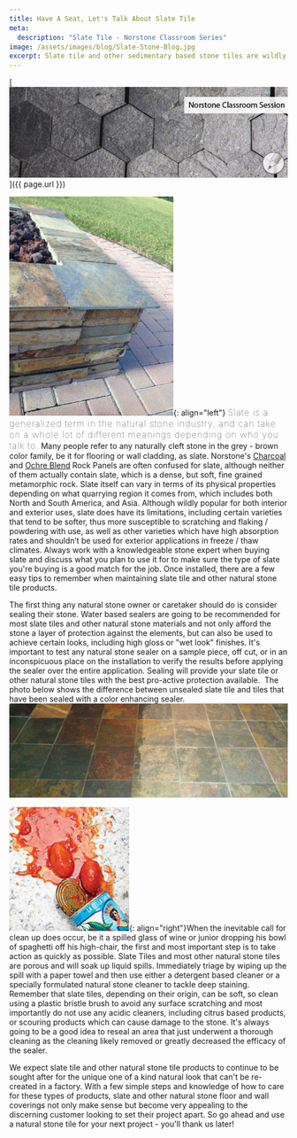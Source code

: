 ```yaml
---
title: Have A Seat, Let's Talk About Slate Tile
meta:
  description: "Slate Tile - Norstone Classroom Series"
image: /assets/images/blog/Slate-Stone-Blog.jpg
excerpt: Slate tile and other sedimentary based stone tiles are wildly popular due to their range of colors, ease of use, and in many instances, great value. While these products aren't as durable as most ceramics or porcelain tiles, slate tile and other stone tiles can be easily maintained with a few simple steps and will offer the uniquely natural qualities that a manufactured product just won't have. Read on for some tips about caring for your slate tile and other sedimentary based stone tiles.
---
```


[![](/assets/images/blog/Slate-Stone-Blog.jpg)]({{ page.url }})

![](/assets/images/blog/Slate-Tile-Norstone-Firepit.jpg){: align="left"} <span style="font-size:16px;font-weight:lighter;letter-spacing:1px"> Slate is a generalized term in the natural stone industry, and can take on a whole lot of different meanings depending on who you talk to.</span> Many people refer to any naturally cleft stone in the grey - brown color family, be it for flooring or wall cladding, as slate. Norstone's [Charcoal](/products/rock-panels/charcoal) and [Ochre Blend](/products/rock-panels/ochre/) Rock Panels are often confused for slate, although neither of them actually contain slate, which is a dense, but soft, fine grained metamorphic rock. Slate itself can vary in terms of its physical properties depending on what quarrying region it comes from, which includes both North and South America, and Asia. Although wildly popular for both interior and exterior uses, slate does have its limitations, including certain varieties that tend to be softer, thus more susceptible to scratching and flaking / powdering with use, as well as other varieties which have high absorption rates and shouldn’t be used for exterior applications in freeze / thaw climates. Always work with a knowledgeable stone expert when buying slate and discuss what you plan to use it for to make sure the type of slate you're buying is a good match for the job. Once installed, there are a few easy tips to remember when maintaining slate tile and other natural stone tile products.

The first thing any natural stone owner or caretaker should do is consider sealing their stone. Water based sealers are going to be recommended for most slate tiles and other natural stone materials and not only afford the stone a layer of protection against the elements, but can also be used to achieve certain looks, including high gloss or "wet look" finishes. It's important to test any natural stone sealer on a sample piece, off cut, or in an inconspicuous place on the installation to verify the results before applying the sealer over the entire application. Sealing will provide your slate tile or other natural stone tiles with the best pro-active protection available.  The photo below shows the difference between unsealed slate tile and tiles that have been sealed with a color enhancing sealer.
![](/assets/images/blog/Slate-Tile-Sealer.jpg)

![](/assets/images/blog/Natural-Stone-Tile-Stain.jpg){: align="right"}When the inevitable call for clean up does occur, be it a spilled glass of wine or junior dropping his bowl of spaghetti off his high-chair, the first and most important step is to take action as quickly as possible. Slate Tiles and most other natural stone tiles are porous and will soak up liquid spills. Immediately triage by wiping up the spill with a paper towel and then use either a detergent based cleaner or a specially formulated natural stone cleaner to tackle deep staining. Remember that slate tiles, depending on their origin, can be soft, so clean using a plastic bristle brush to avoid any surface scratching and most importantly do not use any acidic cleaners, including citrus based products, or scouring products which can cause damage to the stone. It's always going to be a good idea to reseal an area that just underwent a thorough cleaning as the cleaning likely removed or greatly decreased the efficacy of the sealer.

We expect slate tile and other natural stone tile products to continue to be sought after for the unique one of a kind natural look that can't be re-created in a factory. With a few simple steps and knowledge of how to care for these types of products, slate and other natural stone floor and wall coverings not only make sense but become very appealing to the discerning customer looking to set their project apart. So go ahead and use a natural stone tile for your next project - you'll thank us later!
